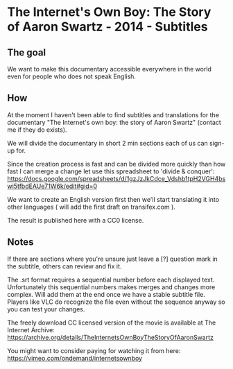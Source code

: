 The Internet's Own Boy: The Story of Aaron Swartz - 2014 - Subtitles
====================================================================

The goal
--------

We want to make this documentary accessible everywhere in the world even for people who does not speak English.

How
---

At the moment I haven't been able to find subtitles and translations for the documentary "The Internet's own boy: the story of Aaron Swartz" (contact me if they do exists).

We will divide the documentary in short 2 min sections each of us can sign-up for.

Since the creation process is fast and can be divided more quickly than how fast I can merge a change let use this spreadsheet to 'divide & conquer':
https://docs.google.com/spreadsheets/d/1gzJzJkCdce_Vdshb1tpH2VGH4bswi5tfbdEAUe71W6k/edit#gid=0

We want to create an English version first then we'll start translating it into other languages ( will add the first draft on transifex.com ).

The result is published here with a CC0 license. 


Notes
-----

If there are sections where you're unsure just leave a [?] question mark in the subtitle, others can review and fix it.

The .srt format requires a sequential number before each displayed text. Unfortunately this sequential numbers makes merges and changes more complex. Will add them at the end once we have a stable subtitle file. Players like VLC do recognize the file even without the sequence anyway so you can test your changes.

The freely download CC licensed version of the movie is available at The Internet Archive: https://archive.org/details/TheInternetsOwnBoyTheStoryOfAaronSwartz

You might want to consider paying for watching it from here: https://vimeo.com/ondemand/internetsownboy

